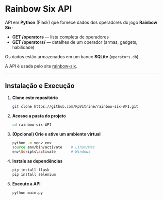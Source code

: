 <!-- README.md for rainbow-six-API -->
# Rainbow Six API

API em **Python** (Flask) que fornece dados dos operadores do jogo **Rainbow Six**:

- **GET /operators** — lista completa de operadores  
- **GET /operators/<id>** — detalhes de um operador (armas, gadgets, habilidade)  

Os dados estão armazenados em um banco **SQLite** (`operators.db`).

A API é usada pelo site [rainbow-six](https://github.com/RpVitrine/rainbow-six).

---

## Instalação e Execução

1. **Clone este repositório**  
   ```bash
   git clone https://github.com/RpVitrine/rainbow-six-API.git
   
2. **Acesse a pasta do projeto**  
   ```bash
   cd rainbow-six-API

3. **(Opcional) Crie e ative um ambiente virtual**  
   ```bash
   python -m venv env
   source env/bin/activate    # Linux/Mac
   env\Scripts\activate       # Windows

4. **Instale as dependências**  
   ```bash
   pip install flask
   pip install selenium

5. **Execute a API**
   ```bash
   python main.py
